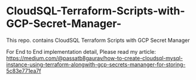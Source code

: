 # CloudSQL-Terraform-Scripts-with-GCP-Secret-Manager-
This repo. contains CloudSQL Terraform Scripts with GCP Secret Manager  


For End to End implementation detail, Please read my article:
https://medium.com/@passatb8gaurav/how-to-create-cloudsql-mysql-instance-using-terraform-alongwith-gcp-secrets-mananger-for-storing-5c83e771ea7f
